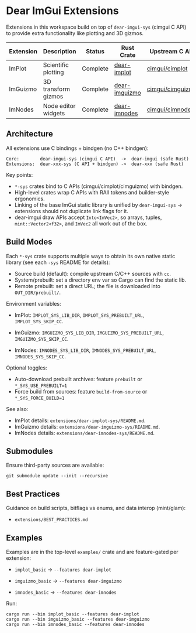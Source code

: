 # Dear ImGui Extensions

Extensions in this workspace build on top of `dear-imgui-sys` (cimgui C API) to provide extra functionality like plotting and 3D gizmos.

| Extension | Description            | Status    | Rust Crate                       | Upstream C API                                      |
|-----------|------------------------|-----------|----------------------------------|-----------------------------------------------------|
| ImPlot    | Scientific plotting    | Complete  | [dear-implot](https://github.com/Latias94/dear-imgui-rs/tree/main/extensions/dear-implot)     | [cimgui/cimplot](https://github.com/cimgui/cimplot) |
| ImGuizmo  | 3D transform gizmos    | Complete  | [dear-imguizmo](https://github.com/Latias94/dear-imgui-rs/tree/main/extensions/dear-imguizmo) | [cimgui/cimguizmo](https://github.com/cimgui/cimguizmo) |
| ImNodes   | Node editor widgets    | Complete  | [dear-imnodes](https://github.com/Latias94/dear-imgui-rs/tree/main/extensions/dear-imnodes)   | [cimgui/cimnodes](https://github.com/cimgui/cimnodes)  |

## Architecture

All extensions use C bindings + bindgen (no C++ bindgen):

```
Core:        dear-imgui-sys (cimgui C API)  ->  dear-imgui (safe Rust)
Extensions:  dear-xxx-sys (C API + bindgen) ->  dear-xxx (safe Rust)
```

Key points:
- `*-sys` crates bind to C APIs (cimgui/cimplot/cimguizmo) with bindgen.
- High-level crates wrap C APIs with RAII tokens and builder-style ergonomics.
- Linking of the base ImGui static library is unified by `dear-imgui-sys` -> extensions should not duplicate link flags for it.
 - dear-imgui draw APIs accept `Into<ImVec2>`, so arrays, tuples, `mint::Vector2<f32>`, and `ImVec2` all work out of the box.

## Build Modes

Each `*-sys` crate supports multiple ways to obtain its own native static library (see each `-sys` README for details):

- Source build (default): compile upstream C/C++ sources with `cc`.
- System/prebuilt: set a directory env var so Cargo can find the static lib.
- Remote prebuilt: set a direct URL; the file is downloaded into `OUT_DIR/prebuilt/`.

Environment variables:

- ImPlot: `IMPLOT_SYS_LIB_DIR`, `IMPLOT_SYS_PREBUILT_URL`, `IMPLOT_SYS_SKIP_CC`.
- ImGuizmo: `IMGUIZMO_SYS_LIB_DIR`, `IMGUIZMO_SYS_PREBUILT_URL`, `IMGUIZMO_SYS_SKIP_CC`.

- ImNodes: `IMNODES_SYS_LIB_DIR`, `IMNODES_SYS_PREBUILT_URL`, `IMNODES_SYS_SKIP_CC`.

Optional toggles:

- Auto-download prebuilt archives: feature `prebuilt` or `*_SYS_USE_PREBUILT=1`
- Force build from sources: feature `build-from-source` or `*_SYS_FORCE_BUILD=1`

See also:
- ImPlot details: `extensions/dear-implot-sys/README.md`.
- ImGuizmo details: `extensions/dear-imguizmo-sys/README.md`.
- ImNodes details: `extensions/dear-imnodes-sys/README.md`.

## Submodules

Ensure third-party sources are available:

```
git submodule update --init --recursive
```

## Best Practices

Guidance on build scripts, bitflags vs enums, and data interop (mint/glam):

- `extensions/BEST_PRACTICES.md`

## Examples

Examples are in the top-level `examples/` crate and are feature-gated per extension:

- `implot_basic` -> `--features dear-implot`
- `imguizmo_basic` -> `--features dear-imguizmo`

 - `imnodes_basic` -> `--features dear-imnodes`

Run:

```
cargo run --bin implot_basic --features dear-implot
cargo run --bin imguizmo_basic --features dear-imguizmo
cargo run --bin imnodes_basic --features dear-imnodes
```

 


